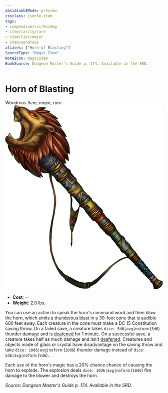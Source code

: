 ```yaml
---
obsidianUIMode: preview
cssclass: json5e-item
tags:
- compendium/src/5e/dmg
- item/rarity/rare
- item/tier/major
- item/wondrous
aliases: ["Horn of Blasting"]
SourceType: "Magic Item"
NoteIcon: magicitem
BookSource: Dungeon Master's Guide p. 174. Available in the SRD.
---
```

# Horn of Blasting
*Wondrous Item, major, rare*  
![](https://raw.githubusercontent.com/5etools-mirror-2/5etools-img/main/items/DMG/Horn%20of%20Blasting.webp#right)  

- **Cost**: ⏤
- **Weight**: 2.0 lbs.

You can use an action to speak the horn's command word and then blow the horn, which emits a thunderous blast in a 30-foot cone that is audible 600 feet away. Each creature in the cone must make a DC 15 Constitution saving throw. On a failed save, a creature takes `dice: 5d6|avg|noform` (`5d6`) thunder damage and is [deafened](/3-Mechanics/CLI/rules/conditions.md#deafened) for 1 minute. On a successful save, a creature takes half as much damage and isn't [deafened](/3-Mechanics/CLI/rules/conditions.md#deafened). Creatures and objects made of glass or crystal have disadvantage on the saving throw and take `dice: 10d6|avg|noform` (`10d6`) thunder damage instead of `dice: 5d6|avg|noform` (`5d6`).

Each use of the horn's magic has a 20% chance chance of causing the horn to explode. The explosion deals `dice: 10d6|avg|noform` (`10d6`) fire damage to the blower and destroys the horn.

*Source: Dungeon Master's Guide p. 174. Available in the SRD.*